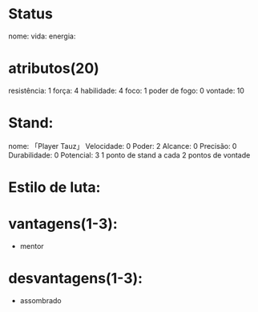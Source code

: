 # Status
nome:
vida:
energia:

# atributos(20)
resistência: 1
força: 4
habilidade: 4
foco: 1
poder de fogo: 0
vontade: 10

# Stand:
nome: 「Player Tauz」
Velocidade: 0
Poder: 2
Alcance: 0
Precisão: 0
Durabilidade: 0
Potencial: 3
1 ponto de stand a cada 2 pontos de vontade

# Estilo de luta:

# vantagens(1-3):
- mentor

# desvantagens(1-3):
- assombrado
